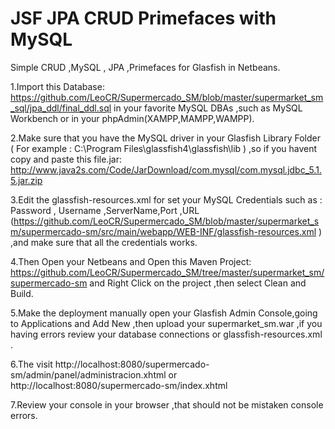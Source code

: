 # JSF JPA CRUD Primefaces with MySQL


Simple CRUD ,MySQL , JPA ,Primefaces for Glasfish in Netbeans.

1.Import this Database: https://github.com/LeoCR/Supermercado_SM/blob/master/supermarket_sm_sql/jpa_ddl/final_ddl.sql in your favorite MySQL DBAs ,such as MySQL Workbench or in your phpAdmin(XAMPP,MAMPP,WAMPP).

2.Make sure that you have the MySQL driver in your Glasfish Library Folder ( For example : C:\Program Files\glassfish4\glassfish\lib ) ,so if you havent copy and paste this file.jar:
http://www.java2s.com/Code/JarDownload/com.mysql/com.mysql.jdbc_5.1.5.jar.zip

3.Edit the glassfish-resources.xml for set your MySQL Credentials such as : Password , Username ,ServerName,Port ,URL  (https://github.com/LeoCR/Supermercado_SM/blob/master/supermarket_sm/supermercado-sm/src/main/webapp/WEB-INF/glassfish-resources.xml ) ,and make sure that all the credentials works.

4.Then Open your Netbeans and Open this Maven Project: https://github.com/LeoCR/Supermercado_SM/tree/master/supermarket_sm/supermercado-sm
and Right Click on the project ,then select Clean and Build.

5.Make the deployment manually open your Glasfish Admin Console,going to Applications and Add New ,then upload your supermarket_sm.war ,if you having errors review your database connections or glassfish-resources.xml .

6.The visit http://localhost:8080/supermercado-sm/admin/panel/administracion.xhtml or 
 http://localhost:8080/supermercado-sm/index.xhtml
 
 7.Review your console in your browser ,that should not be mistaken console errors.
 
 


